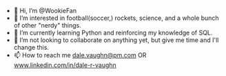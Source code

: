 - 👋 Hi, I’m @WookieFan
- 👀 I’m interested in football(soccer,) rockets, science, and a whole bunch of other "nerdy" things.
- 🌱 I’m currently learning Python and reinforcing my knowledge of SQL.
- 💞️ I’m not looking to collaborate on anything yet, but give me time and I'll change this.
- 📫 How to reach me dale.vaughn@pm.com OR www.linkedin.com/in/dale-r-vaughn

<!---
WookieFan/WookieFan is a ✨ special ✨ repository because its `README.md` (this file) appears on your GitHub profile.
You can click the Preview link to take a look at your changes.
--->
